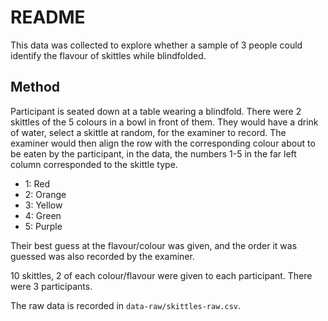 # README

This data was collected to explore whether a sample of 3 people could
identify the flavour of skittles while blindfolded.

## Method

Participant is seated down at a table wearing a blindfold.
There were 2 skittles of the 5 colours in a bowl in front of them.
They would have a drink of water, select a skittle at random, for the examiner 
to record. The examiner would then align the row with the corresponding colour about to be eaten by the participant, in the data, the numbers 1-5 in the far left column corresponded to the skittle type.

- 1: Red
- 2: Orange
- 3: Yellow
- 4: Green
- 5: Purple

Their best guess at the flavour/colour was given, and the order it was guessed was also recorded by the examiner.

10 skittles, 2 of each colour/flavour were given to each participant.
There were 3 participants.

The raw data is recorded in `data-raw/skittles-raw.csv`.
